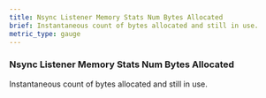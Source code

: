 ```yaml
---
title: Nsync Listener Memory Stats Num Bytes Allocated
brief: Instantaneous count of bytes allocated and still in use.
metric_type: gauge
---
```


### Nsync Listener Memory Stats Num Bytes Allocated

Instantaneous count of bytes allocated and still in use.